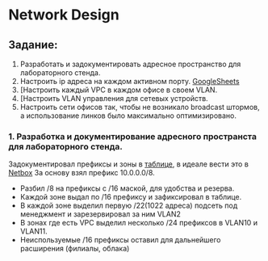 
# Network Design
##  Задание:
1. Разработать и задокументировать адресное пространство для лабораторного стенда. 
2. Настроить ip адреса на каждом активном порту. [GoogleSheets](https://docs.google.com/spreadsheets/d/10A0mMolR5ZRh-VQxJZUbnySIPX98Nz76tT8GY1JKKGg/edit#gid=914062794)
3. [Настроить каждый VPC в каждом офисе в своем VLAN.
4. [Настроить VLAN управления для сетевых устройств.
5. Настроить сети офисов так, чтобы не возникало broadcast штормов, а использование линков было максимально оптимизировано.


### 1. Разработка и документирование адресного пространста для лабораторного стенда.
Задокументировал префиксы и зоны в [таблице](https://docs.google.com/spreadsheets/d/10A0mMolR5ZRh-VQxJZUbnySIPX98Nz76tT8GY1JKKGg/edit#gid=0), в идеале вести это в [Netbox](https://github.com/netbox-community/netbox)
За основу взял префикс 10.0.0.0/8.
- Разбил /8 на префиксы с /16 маской, для удобства и резерва.
- Каждой зоне выдал по /16 префиксу и зафиксировал в таблице.
- В каждой зоне выделил первую /22(1022 адреса) подсеть под менеджмент и зарезервировал за ним VLAN2
- В зонах где есть VPC выделил несколько /24 префиксов в VLAN10 и VLAN11.
- Неиспользуемые /16 префиксы оставил для дальнейшего расширения (филиалы, облака)
